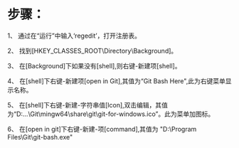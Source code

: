 
# 步骤：

1、 通过在“运行”中输入‘regedit’，打开注册表。

2、 找到[HKEY_CLASSES_ROOT\Directory\Background]。

3、 在[Background]下如果没有[shell],则右键-新建项[shell]。

4、 在[shell]下右键-新建项[open in Git],其值为“Git Bash Here",此为右键菜单显示名称。

5、 在[shell]下右键-新建-字符串值[Icon],双击编辑，其值为“D:\...\Git\mingw64\share\git\git-for-windows.ico”。此为菜单加图标。

6、 在[open in git]下右键-新建-项[command],其值为 "D:\Program Files\Git\git-bash.exe"
